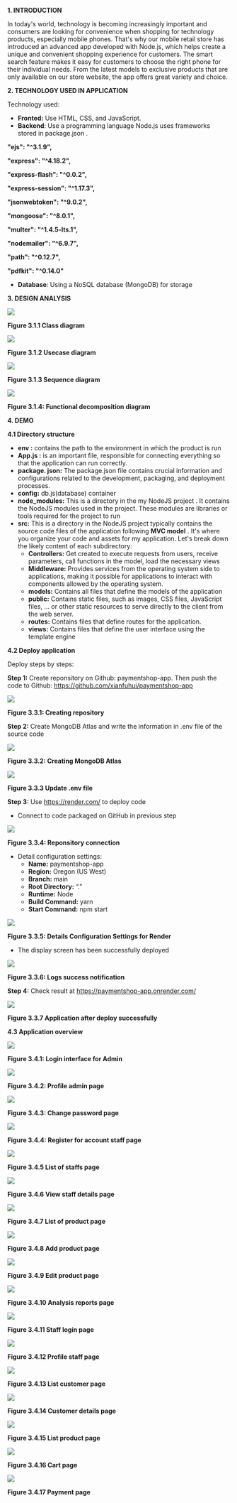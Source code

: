 <a name="_toc153737871"></a>**1. INTRODUCTION** 

In today's world, technology is becoming increasingly important and consumers are looking for convenience when shopping for technology products, especially mobile phones. That's why our mobile retail store has introduced an advanced app developed with Node.js, which helps create a unique and convenient shopping experience for customers. The smart search feature makes it easy for customers to choose the right phone for their individual needs. From the latest models to exclusive products that are only available on our store website, the app offers great variety and choice.

<a name="_toc153737872"></a>**2. TECHNOLOGY USED IN APPLICATION**

Technology used:

- **Fronted:** Use HTML, CSS, and JavaScript.
- **Backend**: Use a programming language Node.js uses frameworks stored in package.json .

**"ejs": "^3.1.9",**	

**"express": "^4.18.2",**

**"express-flash": "^0.0.2",**

**"express-session": "^1.17.3",**

**"jsonwebtoken": "^9.0.2",**

**"mongoose": "^8.0.1",**

**"multer": "^1.4.5-lts.1",**

**"nodemailer": "^6.9.7",**

**"path": "^0.12.7",**

**"pdfkit": "^0.14.0"**

- **Database**: Using a NoSQL database (MongoDB) for storage 

<a name="_toc153737873"></a>**3. DESIGN ANALYSIS**

![](./README_images/Aspose.Words.ec70593d-d589-42fe-af58-27550c12d34d.001.png)

<a name="_toc153737886"></a>**Figure 3.1.1 Class diagram**

![](./README_images/Aspose.Words.ec70593d-d589-42fe-af58-27550c12d34d.002.png)

<a name="_toc153737887"></a>**Figure 3.1.2 Usecase diagram**

![](./README_images/Aspose.Words.ec70593d-d589-42fe-af58-27550c12d34d.003.png)

<a name="_toc153737888"></a>**Figure 3.1.3 Sequence diagram**

![](./README_images/Aspose.Words.ec70593d-d589-42fe-af58-27550c12d34d.004.png)

<a name="_toc14970"></a><a name="_toc153737889"></a>**Figure 3.1.4:  Functional decomposition diagram**

<a name="_toc153737880"></a>**4. DEMO**

**4.1 Directory structure**

- **env :** contains the path to the environment in which the product is run
- **App.js :** is an important file, responsible for connecting everything so that the application can run correctly. 
- **package. json:** The package.json file contains crucial information and configurations related to the development, packaging, and deployment processes. 
- **config:** db.js(database) container
- **node\_modules:** This is a  directory in the my NodeJS project . It contains the NodeJS modules used in the project. These modules are libraries or tools required for the project to run
- **src:** This is a directory in the NodeJS project typically contains the source code files of the application following **MVC model** . It's where you organize your code and assets for my application. Let's break down the likely content of each subdirectory:
  - **Controllers:** Get created to execute requests from users, receive parameters, call functions in the model, load the necessary views
  - **Middleware:** Provides services from the operating system side to applications, making it possible for applications to interact with components allowed by the operating system.
  - **models:** Contains all files that define the models of the application
  - **public:** Contains static files, such as images, CSS files, JavaScript files, …  or other static resources to serve directly to the client from the web server.
  - **routes:** Contains files that define routes for the application.
  - **views:** Contains files that define the user interface using the template engine

<a name="_toc23423"></a><a name="_toc153737881"></a>**4.2 Deploy application**

Deploy steps by steps:

**Step 1:** Create reponsitory on Github: paymentshop-app. Then push the code to Github: <https://github.com/xianfuhui/paymentshop-app>

![](./README_images/Aspose.Words.ec70593d-d589-42fe-af58-27550c12d34d.005.png)

<a name="_toc8414"></a><a name="_toc153737890"></a>**Figure 3.3.1: Creating repository**

**Step 2:** Create MongoDB Atlas and write the information in .env file of the source code

![](./README_images/Aspose.Words.ec70593d-d589-42fe-af58-27550c12d34d.006.png)

<a name="_toc761"></a><a name="_toc153737891"></a>**Figure 3.3.2: Creating MongoDB Atlas**

![](./README_images/Aspose.Words.ec70593d-d589-42fe-af58-27550c12d34d.007.png)

<a name="_toc26944"></a><a name="_toc153737892"></a>**Figure 3.3.3 Update .env file**

**Step 3:** Use <https://render.com/> to deploy code

- Connect to code packaged on GitHub in previous step

![](./README_images/Aspose.Words.ec70593d-d589-42fe-af58-27550c12d34d.008.png)

<a name="_toc27477"></a><a name="_toc153737893"></a>**Figure 3.3.4: Reponsitory connection**

- Detail configuration settings: 
  - **Name:** paymentshop-app
  - **Region:** Oregon (US West)
  - **Branch:** main
  - **Root Directory:** “.”
  - **Runtime:** Node 
  - **Build Command:** yarn
  - **Start Command:** npm start

![](./README_images/Aspose.Words.ec70593d-d589-42fe-af58-27550c12d34d.009.png)

<a name="_toc30277"></a><a name="_toc153737894"></a>**Figure 3.3.5: Details Configuration Settings for Render**

- The display screen has been successfully deployed

![](./README_images/Aspose.Words.ec70593d-d589-42fe-af58-27550c12d34d.010.png)

<a name="_toc21020"></a><a name="_toc153737895"></a>**Figure 3.3.6: Logs success notification**

**Step 4:** Check result at https://paymentshop-app.onrender.com/

![](./README_images/Aspose.Words.ec70593d-d589-42fe-af58-27550c12d34d.011.png)

<a name="_toc153737896"></a>**Figure 3.3.7 Application after deploy successfully**

<a name="_toc28240"></a><a name="_toc153737882"></a>**4.3 Application overview**

![](./README_images/Aspose.Words.ec70593d-d589-42fe-af58-27550c12d34d.012.png)

<a name="_toc2900"></a><a name="_toc153737897"></a>**Figure 3.4.1: Login interface for Admin** 

![](./README_images/Aspose.Words.ec70593d-d589-42fe-af58-27550c12d34d.013.png)

<a name="_toc27908"></a><a name="_toc153737898"></a>**Figure 3.4.2: Profile admin page** 

![](./README_images/Aspose.Words.ec70593d-d589-42fe-af58-27550c12d34d.014.png)

<a name="_toc13553"></a><a name="_toc153737899"></a>**Figure 3.4.3: Change password page**

![](./README_images/Aspose.Words.ec70593d-d589-42fe-af58-27550c12d34d.015.png)

<a name="_toc6303"></a><a name="_toc153737900"></a>**Figure 3.4.4: Register for account staff page**

![](./README_images/Aspose.Words.ec70593d-d589-42fe-af58-27550c12d34d.016.png)

<a name="_toc153737901"></a>**Figure 3.4.5 List of staffs page**

![](./README_images/Aspose.Words.ec70593d-d589-42fe-af58-27550c12d34d.017.png)

<a name="_toc153737902"></a>**Figure 3.4.6 View staff details page**

![](./README_images/Aspose.Words.ec70593d-d589-42fe-af58-27550c12d34d.018.png)

<a name="_toc153737903"></a>**Figure 3.4.7 List of product page**

![](./README_images/Aspose.Words.ec70593d-d589-42fe-af58-27550c12d34d.019.png)

<a name="_toc153737904"></a>**Figure 3.4.8 Add product page**

![](./README_images/Aspose.Words.ec70593d-d589-42fe-af58-27550c12d34d.020.png)

<a name="_toc153737905"></a>**Figure 3.4.9 Edit product page**

![](./README_images/Aspose.Words.ec70593d-d589-42fe-af58-27550c12d34d.021.png)

<a name="_toc153737906"></a>**Figure 3.4.10 Analysis reports page**

![](./README_images/Aspose.Words.ec70593d-d589-42fe-af58-27550c12d34d.022.png)

<a name="_toc153737907"></a>**Figure 3.4.11 Staff login page**

![](./README_images/Aspose.Words.ec70593d-d589-42fe-af58-27550c12d34d.023.png)

<a name="_toc153737908"></a>**Figure 3.4.12 Profile staff page**

![](./README_images/Aspose.Words.ec70593d-d589-42fe-af58-27550c12d34d.024.png)

<a name="_toc153737909"></a>**Figure 3.4.13 List customer page**

![](./README_images/Aspose.Words.ec70593d-d589-42fe-af58-27550c12d34d.025.png)

<a name="_toc153737910"></a>**Figure 3.4.14 Customer details page**

![](./README_images/Aspose.Words.ec70593d-d589-42fe-af58-27550c12d34d.026.png)

<a name="_toc153737911"></a>**Figure 3.4.15 List product page**

![](./README_images/Aspose.Words.ec70593d-d589-42fe-af58-27550c12d34d.027.png)

<a name="_toc153737912"></a>**Figure 3.4.16 Cart page**

![](./README_images/Aspose.Words.ec70593d-d589-42fe-af58-27550c12d34d.028.png)

<a name="_toc153737913"></a>**Figure 3.4.17 Payment page**
